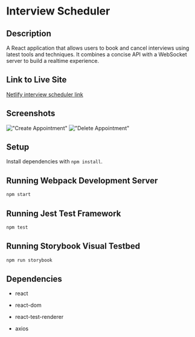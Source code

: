 # Interview Scheduler


## Description

A React application that allows users to book and cancel interviews using latest tools and techniques. It combines a concise API with a WebSocket server to build a realtime experience. 

## Link to Live Site
[Netlify interview scheduler link](https://hardcore-euclid-02815a.netlify.app/)

## Screenshots

!["Create Appointment"](url)
!["Delete Appointment"](url)

## Setup

Install dependencies with `npm install`.

## Running Webpack Development Server

```sh
npm start
```

## Running Jest Test Framework

```sh
npm test
```

## Running Storybook Visual Testbed

```sh
npm run storybook
```
## Dependencies

- react

- react-dom

- react-test-renderer

- axios
